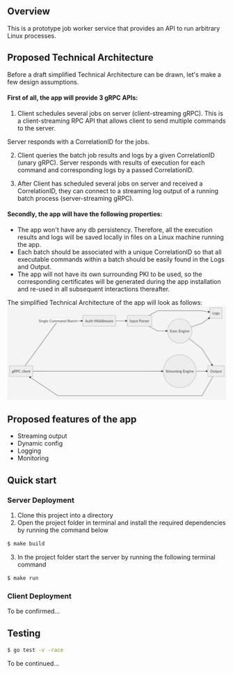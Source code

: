 ## Overview

This is a prototype job worker service that provides an API to run arbitrary
Linux processes.

## Proposed Technical Architecture

Before a draft simplified Technical Architecture can be drawn, let's make a few design assumptions.

#### First of all, the app will provide 3 gRPC APIs:

1. Client schedules several jobs on server (client-streaming gRPC).
This is a client-streaming RPC API that allows client to send multiple commands to the server.

Server responds with a CorrelationID for the jobs.

2. Client queries the batch job results and logs by a given CorrelationID (unary gRPC).
Server responds with results of execution for each command and corresponding logs by a passed CorrelationID.

3. After Client has scheduled several jobs on server and received a CorrelationID, they can connect to a streaming log output of a running batch process (server-streaming gRPC).

#### Secondly, the app will have the following properties:

- The app won't have any db persistency. Therefore, all the execution results and logs will be saved locally in files on a Linux machine running the app.
- Each batch should be associated with a unique CorrelationID so that all executable commands within a batch should be easily found in the Logs and Output. 
- The app will not have its own surrounding PKI to be used, so the corresponding certificates will be generated during the app installation and re-used in all subsequent interactions thereafter.

The simplified Technical Architecture of the app will look as follows:
![Architecture image](/proposed_arch.jpg)

## Proposed features of the app

- Streaming output
- Dynamic config
- Logging
- Monitoring

## Quick start

### Server Deployment

1. Clone this project into a directory
2. Open the project folder in terminal and install the required dependencies by running the command below
```sh
$ make build
```
3. In the project folder start the server by running the following terminal command
```sh
$ make run
```

### Client Deployment
To be confirmed...

## Testing
```sh
$ go test -v -race
```
To be continued...
